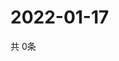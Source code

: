 # 2022-01-17
  共 0条

  <!-- BEGIN -->
  <!-- 最后更新时间Mon Jan 17 2022 06:07:06 GMT+0000 (Coordinated Universal Time) -->
  
  <!-- END -->
  
  